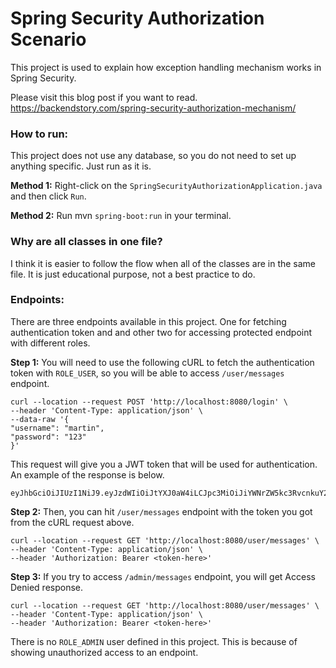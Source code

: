 # Spring Security Authorization Scenario

This project is used to explain how exception handling mechanism works in Spring Security.

Please visit this blog post if you want to read.
https://backendstory.com/spring-security-authorization-mechanism/

### How to run:
This project does not use any database, so you do not need to set up anything specific. Just run as it is.

**Method 1:** Right-click on the `SpringSecurityAuthorizationApplication.java` and then click `Run`.

**Method 2:** Run mvn `spring-boot:run` in your terminal.

### Why are all classes in one file?
I think it is easier to follow the flow when all of the classes are in the same file. It is just educational purpose, not a best practice to do.

### Endpoints:
There are three endpoints available in this project. One for fetching authentication token and and other two for accessing protected endpoint with different roles.

**Step 1:** You will need to use the following cURL to fetch the authentication token with `ROLE_USER`, so you will be able to access `/user/messages` endpoint.
```console
curl --location --request POST 'http://localhost:8080/login' \
--header 'Content-Type: application/json' \
--data-raw '{
"username": "martin",
"password": "123"
}'
```

This request will give you a JWT token that will be used for authentication. An example of the response is below.
```console
eyJhbGciOiJIUzI1NiJ9.eyJzdWIiOiJtYXJ0aW4iLCJpc3MiOiJiYWNrZW5kc3RvcnkuY29tIiwiaWF0IjoxNjYxNjcxNTM2LCJleHAiOjE2NjE2NzE1OTZ9.BKRX9eGNzfbqNJ6yNgZjgC6x2Y7aVcZyWM48bsxB9aE
```

**Step 2:** Then, you can hit `/user/messages` endpoint with the token you got from the cURL request above.
```console
curl --location --request GET 'http://localhost:8080/user/messages' \
--header 'Content-Type: application/json' \
--header 'Authorization: Bearer <token-here>'
```

**Step 3:** If you try to access `/admin/messages` endpoint, you will get Access Denied response. 
```console
curl --location --request GET 'http://localhost:8080/user/messages' \
--header 'Content-Type: application/json' \
--header 'Authorization: Bearer <token-here>'
```
There is no `ROLE_ADMIN` user defined in this project. This is because of showing unauthorized access to an endpoint.

